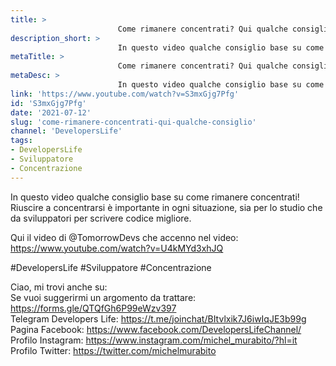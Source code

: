 ```yaml
---
title: > 
                        Come rimanere concentrati? Qui qualche consiglio!
description_short: > 
                        In questo video qualche consiglio base su come rimanere concentrati! Riuscire a concentrarsi è importante in ogni situazione, sia ...
metaTitle: > 
                        Come rimanere concentrati? Qui qualche consiglio!
metaDesc: > 
                        In questo video qualche consiglio base su come rimanere concentrati! Riuscire a concentrarsi è importante in ogni situazione, sia ...
link: 'https://www.youtube.com/watch?v=S3mxGjg7Pfg'
id: 'S3mxGjg7Pfg'
date: '2021-07-12'
slug: 'come-rimanere-concentrati-qui-qualche-consiglio'
channel: 'DevelopersLife'
tags: 
- DevelopersLife
- Sviluppatore
- Concentrazione
---
```

In questo video qualche consiglio base su come rimanere concentrati! Riuscire a concentrarsi è importante in ogni situazione, sia per lo studio che da sviluppatori per scrivere codice migliore.  
  
Qui il video di @TomorrowDevs che accenno nel video: https://www.youtube.com/watch?v=U4kMYd3xhJQ  
  
#DevelopersLife #Sviluppatore #Concentrazione  
  
Ciao, mi trovi anche su:  
Se vuoi suggerirmi un argomento da trattare: https://forms.gle/QTQfGh6P99eWzv397  
Telegram Developers Life: https://t.me/joinchat/BItvlxik7J6iwIqJE3b99g  
Pagina Facebook: https://www.facebook.com/DevelopersLifeChannel/  
Profilo Instagram: https://www.instagram.com/michel_murabito/?hl=it  
Profilo Twitter: https://twitter.com/michelmurabito​